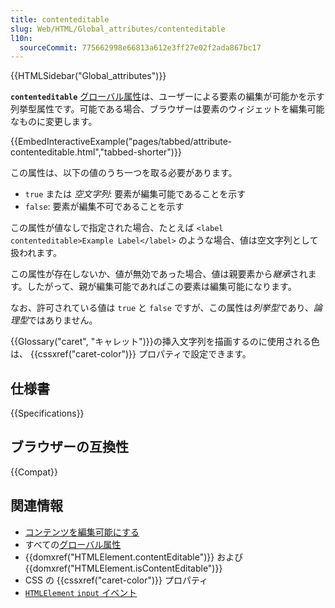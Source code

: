 ```yaml
---
title: contenteditable
slug: Web/HTML/Global_attributes/contenteditable
l10n:
  sourceCommit: 775662998e66813a612e3ff27e02f2ada867bc17
---
```


{{HTMLSidebar("Global_attributes")}}

**`contenteditable`** [グローバル属性](/ja/docs/Web/HTML/Global_attributes)は、ユーザーによる要素の編集が可能かを示す列挙型属性です。可能である場合、ブラウザーは要素のウィジェットを編集可能なものに変更します。

{{EmbedInteractiveExample("pages/tabbed/attribute-contenteditable.html","tabbed-shorter")}}

この属性は、以下の値のうち一つを取る必要があります。

- `true` または _空文字列_: 要素が編集可能であることを示す
- `false`: 要素が編集不可であることを示す

この属性が値なしで指定された場合、たとえば `<label contenteditable>Example Label</label>` のような場合、値は空文字列として扱われます。

この属性が存在しないか、値が無効であった場合、値は親要素から*継承*されます。したがって、親が編集可能であればこの要素は編集可能になります。

なお、許可されている値は `true` と `false` ですが、この属性は*列挙型*であり、*論理型*ではありません。

{{Glossary("caret", "キャレット")}}の挿入文字列を描画するのに使用される色は、 {{cssxref("caret-color")}} プロパティで設定できます。

## 仕様書

{{Specifications}}

## ブラウザーの互換性

{{Compat}}

## 関連情報

- [コンテンツを編集可能にする](/ja/docs/Web/Guide/HTML/Editable_content)
- すべての[グローバル属性](/ja/docs/Web/HTML/Global_attributes)
- {{domxref("HTMLElement.contentEditable")}} および {{domxref("HTMLElement.isContentEditable")}}
- CSS の {{cssxref("caret-color")}} プロパティ
- [`HTMLElement` `input` イベント](/ja/docs/Web/API/HTMLElement/input_event)
